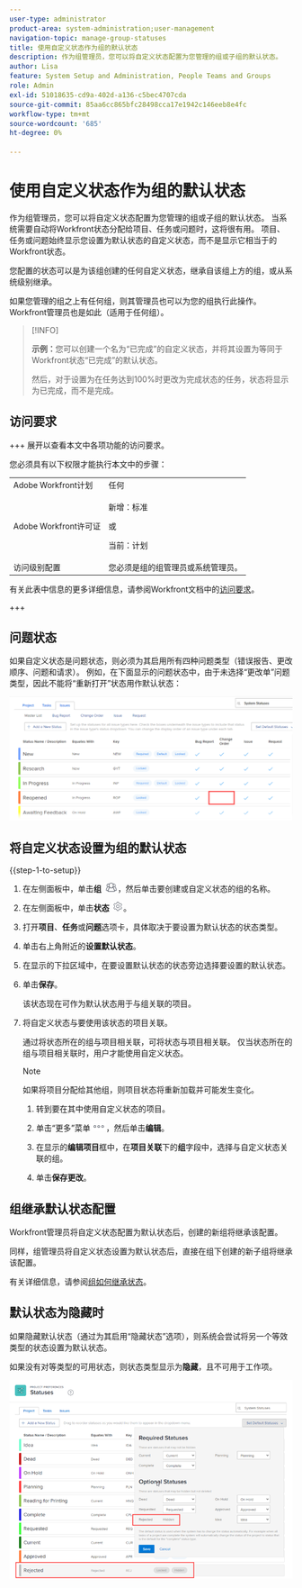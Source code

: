 ```yaml
---
user-type: administrator
product-area: system-administration;user-management
navigation-topic: manage-group-statuses
title: 使用自定义状态作为组的默认状态
description: 作为组管理员，您可以将自定义状态配置为您管理的组或子组的默认状态。
author: Lisa
feature: System Setup and Administration, People Teams and Groups
role: Admin
exl-id: 51018635-cd9a-402d-a136-c5bec4707cda
source-git-commit: 85aa6cc865bfc28498cca17e1942c146eeb8e4fc
workflow-type: tm+mt
source-wordcount: '685'
ht-degree: 0%

---
```


# 使用自定义状态作为组的默认状态

作为组管理员，您可以将自定义状态配置为您管理的组或子组的默认状态。 当系统需要自动将Workfront状态分配给项目、任务或问题时，这将很有用。 项目、任务或问题始终显示您设置为默认状态的自定义状态，而不是显示它相当于的Workfront状态。

您配置的状态可以是为该组创建的任何自定义状态，继承自该组上方的组，或从系统级别继承。

如果您管理的组之上有任何组，则其管理员也可以为您的组执行此操作。 Workfront管理员也是如此（适用于任何组）。

>[!INFO]
>
>**示例：**&#x200B;您可以创建一个名为“已完成”的自定义状态，并将其设置为等同于Workfront状态“已完成”的默认状态。
>
>然后，对于设置为在任务达到100%时更改为完成状态的任务，状态将显示为已完成，而不是完成。

## 访问要求

+++ 展开以查看本文中各项功能的访问要求。

您必须具有以下权限才能执行本文中的步骤：

<table style="table-layout:auto"> 
 <col> 
 <col> 
 <tbody> 
  <tr> 
   <td role="rowheader">Adobe Workfront计划</td> 
   <td>任何</td> 
  </tr> 
  <tr> 
  <tr> 
   <td role="rowheader">Adobe Workfront许可证</td> 
   <td><p>新增：标准</p>
       <p>或</p>
       <p>当前：计划</p></td>
  </tr> 
  </tr> 
  <tr> 
   <td role="rowheader">访问级别配置</td> 
   <td>您必须是组的组管理员或系统管理员。</td>
  </tr> 
 </tbody> 
</table>

有关此表中信息的更多详细信息，请参阅Workfront文档中的[访问要求](/help/quicksilver/administration-and-setup/add-users/access-levels-and-object-permissions/access-level-requirements-in-documentation.md)。

+++

## 问题状态

如果自定义状态是问题状态，则必须为其启用所有四种问题类型（错误报告、更改顺序、问题和请求）。 例如，在下面显示的问题状态中，由于未选择“更改单”问题类型，因此不能将“重新打开”状态用作默认状态：

![所有问题类型已启用](assets/all-4-issue-types-enabled.png)

## 将自定义状态设置为组的默认状态

{{step-1-to-setup}}

1. 在左侧面板中，单击&#x200B;**组** ![组](assets/groups-icon.png)，然后单击要创建或自定义状态的组的名称。
1. 在左侧面板中，单击&#x200B;**状态** ![齿轮设置图标](assets/gear-icon-settings.png)。
1. 打开&#x200B;**项目**、**任务**&#x200B;或&#x200B;**问题**&#x200B;选项卡，具体取决于要设置为默认状态的状态类型。
1. 单击右上角附近的&#x200B;**设置默认状态**。
1. 在显示的下拉区域中，在要设置默认状态的状态旁边选择要设置的默认状态。
1. 单击&#x200B;**保存**。

   该状态现在可作为默认状态用于与组关联的项目。

1. 将自定义状态与要使用该状态的项目关联。

   通过将状态所在的组与项目相关联，可将状态与项目相关联。 仅当状态所在的组与项目相关联时，用户才能使用自定义状态。

   >[!NOTE]
   >
   >如果将项目分配给其他组，则项目状态将重新加载并可能发生变化。

   1. 转到要在其中使用自定义状态的项目。
   1. 单击“更多”菜单![更多图标](assets/more-icon.png)，然后单击&#x200B;**编辑**。
   1. 在显示的&#x200B;**编辑项目**&#x200B;框中，在&#x200B;**项目关联**&#x200B;下的&#x200B;**组**&#x200B;字段中，选择与自定义状态关联的组。

   1. 单击&#x200B;**保存更改**。

## 组继承默认状态配置

Workfront管理员将自定义状态配置为默认状态后，创建的新组将继承该配置。

同样，组管理员将自定义状态设置为默认状态后，直接在组下创建的新子组将继承该配置。

有关详细信息，请参阅[组如何继承状态](../../../administration-and-setup/manage-groups/manage-group-statuses/how-groups-inherit-statuses.md)。

## 默认状态为隐藏时

如果隐藏默认状态（通过为其启用“隐藏状态”选项），则系统会尝试将另一个等效类型的状态设置为默认状态。

如果没有对等类型的可用状态，则状态类型显示为&#x200B;**隐藏**，且不可用于工作项。

![无可用状态](assets/when-hide-default-status-no-equivalent.png)
